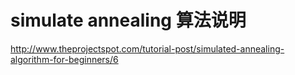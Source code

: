 # simulate annealing 算法说明 #
http://www.theprojectspot.com/tutorial-post/simulated-annealing-algorithm-for-beginners/6